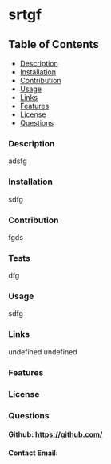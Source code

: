 # srtgf
    

  
  ## Table of Contents
  * [Description](#description)
  * [Installation](#installation)
  * [Contribution](#contribution)
  * [Usage](#usage)
  * [Links](#links)
  * [Features](#features)
  * [License](#license)
  * [Questions](#questions)
  

  


  ### Description
  adsfg

  ### Installation
  sdfg

  ### Contribution
  fgds

  ### Tests
  dfg
 
  ### Usage 
  sdfg

  

  ### Links
  undefined
  undefined

  ### Features
  

  ### License 
   

  
   

  ### Questions
  #### Github: https://github.com/
  #### Contact Email: 
